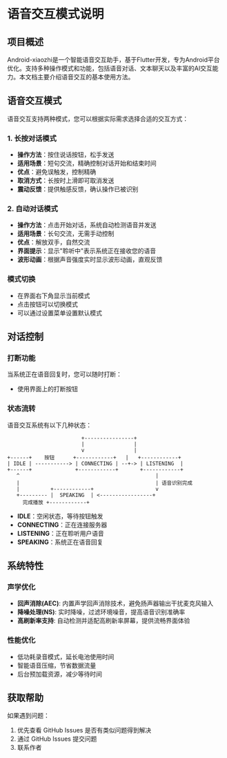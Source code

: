 # 语音交互模式说明

## 项目概述

Android-xiaozhi是一个智能语音交互助手，基于Flutter开发，专为Android平台优化。支持多种操作模式和功能，包括语音对话、文本聊天以及丰富的AI交互能力。本文档主要介绍语音交互的基本使用方法。

## 语音交互模式

语音交互支持两种模式，您可以根据实际需求选择合适的交互方式：

### 1. 长按对话模式

- **操作方法**：按住说话按钮，松手发送
- **适用场景**：短句交流，精确控制对话开始和结束时间
- **优点**：避免误触发，控制精确
- **取消方式**：长按时上滑即可取消发送
- **震动反馈**：提供触感反馈，确认操作已被识别

### 2. 自动对话模式

- **操作方法**：点击开始对话，系统自动检测语音并发送
- **适用场景**：长句交流，无需手动控制
- **优点**：解放双手，自然交流
- **界面提示**：显示"聆听中"表示系统正在接收您的语音
- **波形动画**：根据声音强度实时显示波形动画，直观反馈

### 模式切换

- 在界面右下角显示当前模式
- 点击按钮可以切换模式
- 可以通过设置菜单设置默认模式

## 对话控制

### 打断功能

当系统正在语音回复时，您可以随时打断：
- 使用界面上的打断按钮

### 状态流转

语音交互系统有以下几种状态：

```
                        +----------------+
                        |                |
                        v                |
+------+    按钮      +------------+   |   +------------+
| IDLE | -----------> | CONNECTING | --+-> | LISTENING  |
+------+              +------------+       +------------+
   ^                                            |
   |                                            | 语音识别完成
   |          +------------+                    v
   +--------- |  SPEAKING  | <-----------------+
     完成播放 +------------+
```

- **IDLE**：空闲状态，等待按钮触发
- **CONNECTING**：正在连接服务器
- **LISTENING**：正在聆听用户语音
- **SPEAKING**：系统正在语音回复

## 系统特性

### 声学优化
- **回声消除(AEC)**: 内置声学回声消除技术，避免扬声器输出干扰麦克风输入
- **降噪处理(NS)**: 实时降噪，过滤环境噪音，提高语音识别准确率
- **高刷新率支持**: 自动检测并适配高刷新率屏幕，提供流畅界面体验

### 性能优化
- 低功耗录音模式，延长电池使用时间
- 智能语音压缩，节省数据流量
- 后台预加载资源，减少等待时间

## 获取帮助

如果遇到问题：

1. 优先查看 GitHub Issues 是否有类似问题得到解决
2. 通过 GitHub Issues 提交问题
3. 联系作者